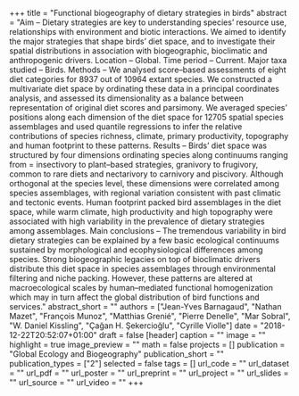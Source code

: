 +++
title = "Functional biogeography of dietary strategies in birds"
abstract = "Aim – Dietary strategies are key to understanding species’ resource use, relationships with environment and biotic interactions. We aimed to identify the major strategies that shape birds’ diet space, and to investigate their spatial distributions in association with biogeographic, bioclimatic and anthropogenic drivers. Location – Global. Time period – Current. Major taxa studied – Birds. Methods – We analysed score–based assessments of eight diet categories for 8937 out of 10964 extant species. We constructed a multivariate diet space by ordinating these data in a principal coordinates analysis, and assessed its dimensionality as a balance between representation of original diet scores and parsimony. We averaged species’ positions along each dimension of the diet space for 12705 spatial species assemblages and used quantile regressions to infer the relative contributions of species richness, climate, primary productivity, topography and human footprint to these patterns. Results – Birds’ diet space was structured by four dimensions ordinating species along continuums ranging from = insectivory to plant–based strategies, granivory to frugivory, common to rare diets and nectarivory to carnivory and piscivory. Although orthogonal at the species level, these dimensions were correlated among species assemblages, with regional variation consistent with past climatic and tectonic events. Human footprint packed bird assemblages in the diet space, while warm climate, high productivity and high topography were associated with high variability in the prevalence of dietary strategies among assemblages. Main conclusions – The tremendous variability in bird dietary strategies can be explained by a few basic ecological continuums sustained by morphological and ecophysiological differences among species. Strong biogeographic legacies on top of bioclimatic drivers distribute this diet space in species assemblages through environmental filtering and niche packing. However, these patterns are altered at macroecological scales by human–mediated functional homogenization which may in turn affect the global distribution of bird functions and services."
abstract_short = ""
authors = ["Jean-Yves Barnagaud", "Nathan Mazet", "François Munoz",
          "Matthias Grenié", "Pierre Denelle", "Mar Sobral",
          "W. Daniel Kissling", "Çağan H. Şekercioğlu", "Cyrille Violle"]
date = "2018-12-22T20:52:07+01:00"
draft = false
[header]
  caption = ""
  image = ""
highlight = true
image_preview = ""
math = false
projects = []
publication = "Global Ecology and Biogeography"
publication_short =  ""
publication_types = ["2"]
selected = false
tags = []
url_code = ""
url_dataset = ""
url_pdf = ""
url_poster = ""
url_preprint = ""
url_project = ""
url_slides = ""
url_source = ""
url_video = ""
+++
